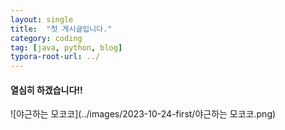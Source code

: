 ```yaml
---
layout: single
title:  "첫 게시글입니다."
category: coding
tag: [java, python, blog]
typora-root-url: ../
---
```


#### 열심히 하겠습니다!!

![야근하는 모코코](../images/2023-10-24-first/야근하는 모코코.png)
